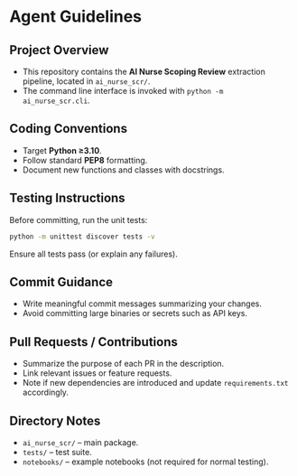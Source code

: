 # Agent Guidelines

## Project Overview
- This repository contains the **AI Nurse Scoping Review** extraction pipeline, located in `ai_nurse_scr/`.
- The command line interface is invoked with `python -m ai_nurse_scr.cli`.

## Coding Conventions
- Target **Python ≥3.10**.
- Follow standard **PEP8** formatting.
- Document new functions and classes with docstrings.

## Testing Instructions
Before committing, run the unit tests:
```bash
python -m unittest discover tests -v
```
Ensure all tests pass (or explain any failures).

## Commit Guidance
- Write meaningful commit messages summarizing your changes.
- Avoid committing large binaries or secrets such as API keys.

## Pull Requests / Contributions
- Summarize the purpose of each PR in the description.
- Link relevant issues or feature requests.
- Note if new dependencies are introduced and update `requirements.txt` accordingly.

## Directory Notes
- `ai_nurse_scr/` – main package.
- `tests/` – test suite.
- `notebooks/` – example notebooks (not required for normal testing).
